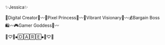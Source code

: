 
✨Jessica✨

🚀Digital Creator📲〰️👑Pixel Princess🦄〰️🌈Vibrant Visionary🔮〰️💰Bargain Boss🛍️〰️🎮Gamer Goddess👾〰️


🖤♡🤍⦁🄳🄰🅁🄴⦁🤍♡🖤

<!---
dare013/dare013 is a ✨ special ✨ repository because its `README.md` (this file) appears on your GitHub profile.
You can click the Preview link to take a look at your changes.
--->
